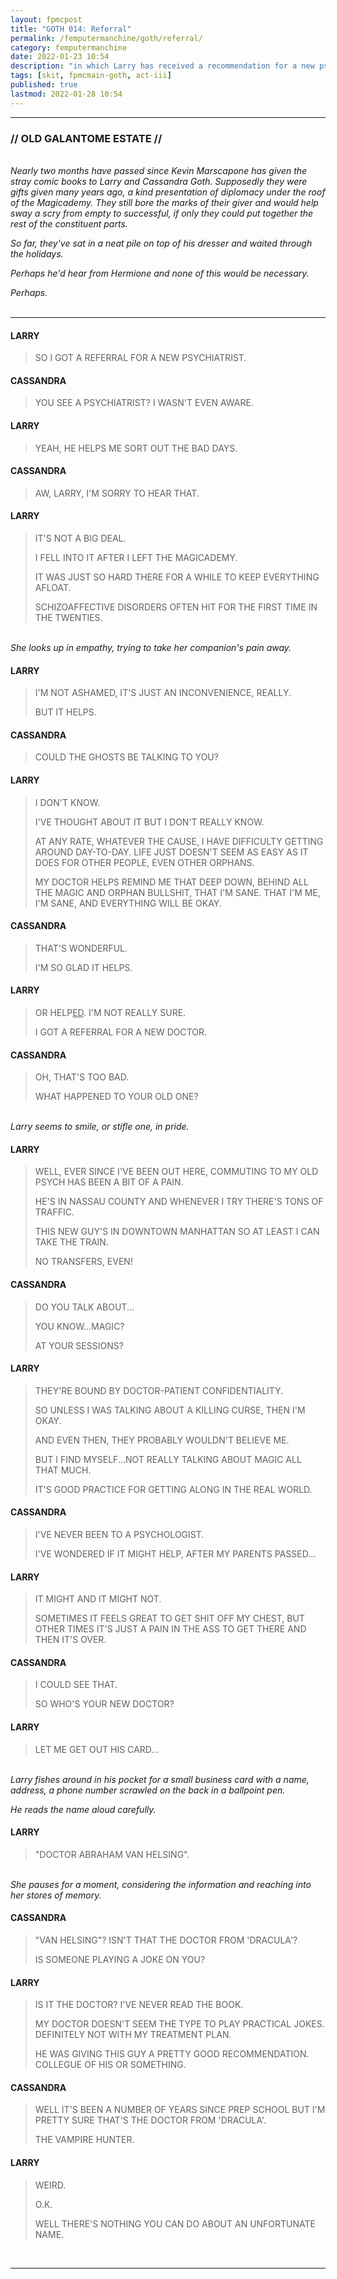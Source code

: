 ```yaml
---
layout: fpmcpost
title: "GOTH 014: Referral"
permalink: /femputermanchine/goth/referral/
category: femputermanchine
date: 2022-01-23 10:54
description: "in which Larry has received a recommendation for a new psychiatrist"
tags: [skit, fpmcmain-goth, act-iii]
published: true
lastmod: 2022-01-28 10:54
---
```

[//]: # (  1/28/22  -added)

*****
### // OLD GALANTOME ESTATE //

<br><i>Nearly two months have passed since Kevin Marscapone has given the stray comic books to Larry and Cassandra Goth. Supposedly they were gifts given many years ago, a kind presentation of diplomacy under the roof of the Magicademy. They still bore the marks of their giver and would help sway a scry from empty to successful, if only they could put together the rest of the constituent parts.</i>

<i>So far, they've sat in a neat pile on top of his dresser and waited through the holidays.</i>

<i>Perhaps he'd hear from Hermione and none of this would be necessary.</i>

<i>Perhaps.</i>
<br><br>

*****
#### LARRY

> SO I GOT A REFERRAL FOR A NEW PSYCHIATRIST.

#### CASSANDRA

> YOU SEE A PSYCHIATRIST? I WASN'T EVEN AWARE.

#### LARRY

> YEAH, HE HELPS ME SORT OUT THE BAD DAYS.

#### CASSANDRA

> AW, LARRY, I'M SORRY TO HEAR THAT.

#### LARRY

> IT'S NOT A BIG DEAL.
> 
> I FELL INTO IT AFTER I LEFT THE MAGICADEMY.
> 
> IT WAS JUST SO HARD THERE FOR A WHILE TO KEEP EVERYTHING AFLOAT.
> 
> SCHIZOAFFECTIVE DISORDERS OFTEN HIT FOR THE FIRST TIME IN THE TWENTIES.

<BR><I>She looks up in empathy, trying to take her companion's pain away.</i>

#### LARRY

> I'M NOT ASHAMED, IT'S JUST AN INCONVENIENCE, REALLY.
> 
> BUT IT HELPS.

#### CASSANDRA

> COULD THE GHOSTS BE TALKING TO YOU?

#### LARRY

> I DON'T KNOW.
> 
> I'VE THOUGHT ABOUT IT BUT I DON'T REALLY KNOW.
> 
> AT ANY RATE, WHATEVER THE CAUSE, I HAVE DIFFICULTY GETTING AROUND DAY-TO-DAY. LIFE JUST DOESN'T SEEM AS EASY AS IT DOES FOR OTHER PEOPLE, EVEN OTHER ORPHANS.
> 
> MY DOCTOR HELPS REMIND ME THAT DEEP DOWN, BEHIND ALL THE MAGIC AND ORPHAN BULLSHIT, THAT I'M SANE. THAT I'M ME, I'M SANE, AND EVERYTHING WILL BE OKAY.

#### CASSANDRA

> THAT'S WONDERFUL. 
> 
> I'M SO GLAD IT HELPS.

#### LARRY

> OR HELP<U>ED</U>. I'M NOT REALLY SURE.
> 
> I GOT A REFERRAL FOR A NEW DOCTOR.

#### CASSANDRA

> OH, THAT'S TOO BAD.
> 
> WHAT HAPPENED TO YOUR OLD ONE?

<BR><I>Larry seems to smile, or stifle one, in pride.</i>

#### LARRY

> WELL, EVER SINCE I'VE BEEN OUT HERE, COMMUTING TO MY OLD PSYCH HAS BEEN A BIT OF A PAIN.
> 
> HE'S IN NASSAU COUNTY AND WHENEVER I TRY THERE'S TONS OF TRAFFIC.
> 
> THIS NEW GUY'S IN DOWNTOWN MANHATTAN SO AT LEAST I CAN TAKE THE TRAIN.
> 
> NO TRANSFERS, EVEN!

#### CASSANDRA

> DO YOU TALK ABOUT...
> 
> YOU KNOW...MAGIC?
> 
> AT YOUR SESSIONS?

#### LARRY

> THEY'RE BOUND BY DOCTOR-PATIENT CONFIDENTIALITY.
> 
> SO UNLESS I WAS TALKING ABOUT A KILLING CURSE, THEN I'M OKAY.
> 
> AND EVEN THEN, THEY PROBABLY WOULDN'T BELIEVE ME.
> 
> BUT I FIND MYSELF...NOT REALLY TALKING ABOUT MAGIC ALL THAT MUCH.
> 
> IT'S GOOD PRACTICE FOR GETTING ALONG IN THE REAL WORLD.

#### CASSANDRA

> I'VE NEVER BEEN TO A PSYCHOLOGIST.
> 
> I'VE WONDERED IF IT MIGHT HELP, AFTER MY PARENTS PASSED...

#### LARRY

> IT MIGHT AND IT MIGHT NOT. 
> 
> SOMETIMES IT FEELS GREAT TO GET SHIT OFF MY CHEST, BUT OTHER TIMES IT'S JUST A PAIN IN THE ASS TO GET THERE AND THEN IT'S OVER.

#### CASSANDRA

> I COULD SEE THAT.
> 
> SO WHO'S YOUR NEW DOCTOR?

#### LARRY

> LET ME GET OUT HIS CARD...

<BR><I>Larry fishes around in his pocket for a small business card with a name, address, a phone number scrawled on the back in a ballpoint pen.</i>

<i>He reads the name aloud carefully.</i>

#### LARRY

> "DOCTOR ABRAHAM VAN HELSING".

<BR><I>She pauses for a moment, considering the information and reaching into her stores of memory.</i>

#### CASSANDRA

> "VAN HELSING"? ISN'T THAT THE DOCTOR FROM 'DRACULA'?
> 
> IS SOMEONE PLAYING A JOKE ON YOU?

#### LARRY

> IS IT THE DOCTOR? I'VE NEVER READ THE BOOK.
> 
> MY DOCTOR DOESN'T SEEM THE TYPE TO PLAY PRACTICAL JOKES. DEFINITELY NOT WITH MY TREATMENT PLAN.
> 
> HE WAS GIVING THIS GUY A PRETTY GOOD RECOMMENDATION. COLLEGUE OF HIS OR SOMETHING.

#### CASSANDRA

> WELL IT'S BEEN A NUMBER OF YEARS SINCE PREP SCHOOL BUT I'M PRETTY SURE THAT'S THE DOCTOR FROM 'DRACULA'. 
> 
> THE VAMPIRE HUNTER.

#### LARRY

> WEIRD.
> 
> O.K. 
> 
> WELL THERE'S NOTHING YOU CAN DO ABOUT AN UNFORTUNATE NAME.

<BR>

*****

